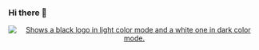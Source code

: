 ### Hi there 👋

<p align="left">
    <a href="https://github.com/ispahbod">
        <picture align="center">
            <source align="center" media="(prefers-color-scheme: dark)" srcset="https://github-readme-stats.vercel.app/api?username=ispahbod&hide=prs&show_icons=true&theme=react&hide_border=true&bg_color=ffffff00">
            <source media="(prefers-color-scheme: light)" srcset="https://github-readme-stats.vercel.app/api?username=ispahbod&hide=prs&show_icons=true&theme=vue&hide_border=true&bg_color=ffffff00">
            <img alt="Shows a black logo in light color mode and a white one in dark color mode." src="https://github-readme-stats.vercel.app/api?username=ispahbod&hide=prs&show_icons=true&theme=react&hide_border=true">
        </picture>
    </a>
</p>

